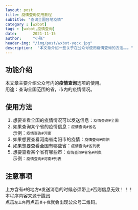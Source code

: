 ```yaml
---
layout: post
title: 疫情查询使用教程
subtitle: "查询全国各地疫情"
category : [wxbot]
tags : [wxbot,疫情查询]
date:       2021-11-15
author:     "小张"
header-img: "/img/post/wxbot-yqcx.jpg"
description:  "本文章介绍一些关于在公众号使用疫情查询的方法。。。"
---
```


## 功能介绍
本文章主要介绍公众号内的**疫情查询**选项的使用。  
用途：查询全国范围的省，市内的疫情情况。  
  
## 使用方法
1. 想要查看全国的疫情情况可以发送信息：`疫情查询#全国`  
2. 如果查询某个省的疫情信息：`疫情查询#省名`  
示例：`疫情查询#河南`  
3. 如果想要查看河南省南阳市的疫情：`疫情查询#南阳`  
4. 如果想要查看全国有哪些省：`疫情查询#省列表`  
5. 想要查看某个省有哪些市：`疫情查询#省名#列表`  
示例：`疫情查询#河南#列表`  
  
## 注意事项
上方含有`#`的地方`#`发送消息的时候必须带上`#`否则信息无效！！！  
本程序内容来源于[腾讯](https://news.qq.com/zt2020/page/feiyan.htm#/)  
点击`左上角`再点击`关于我`就会出现公众号二维码。